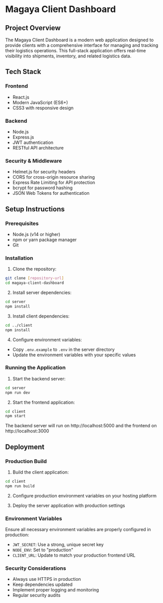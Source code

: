 # Magaya Client Dashboard

## Project Overview

The Magaya Client Dashboard is a modern web application designed to provide clients with a comprehensive interface for managing and tracking their logistics operations. This full-stack application offers real-time visibility into shipments, inventory, and related logistics data.

## Tech Stack

### Frontend
- React.js
- Modern JavaScript (ES6+)
- CSS3 with responsive design

### Backend
- Node.js
- Express.js
- JWT authentication
- RESTful API architecture

### Security & Middleware
- Helmet.js for security headers
- CORS for cross-origin resource sharing
- Express Rate Limiting for API protection
- bcrypt for password hashing
- JSON Web Tokens for authentication

## Setup Instructions

### Prerequisites
- Node.js (v14 or higher)
- npm or yarn package manager
- Git

### Installation

1. Clone the repository:
```bash
git clone [repository-url]
cd magaya-client-dashboard
```

2. Install server dependencies:
```bash
cd server
npm install
```

3. Install client dependencies:
```bash
cd ../client
npm install
```

4. Configure environment variables:
- Copy `.env.example` to `.env` in the server directory
- Update the environment variables with your specific values

### Running the Application

1. Start the backend server:
```bash
cd server
npm run dev
```

2. Start the frontend application:
```bash
cd client
npm start
```

The backend server will run on http://localhost:5000 and the frontend on http://localhost:3000

## Deployment

### Production Build

1. Build the client application:
```bash
cd client
npm run build
```

2. Configure production environment variables on your hosting platform

3. Deploy the server application with production settings

### Environment Variables
Ensure all necessary environment variables are properly configured in production:
- `JWT_SECRET`: Use a strong, unique secret key
- `NODE_ENV`: Set to "production"
- `CLIENT_URL`: Update to match your production frontend URL

### Security Considerations
- Always use HTTPS in production
- Keep dependencies updated
- Implement proper logging and monitoring
- Regular security audits